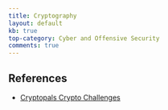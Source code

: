 ```yaml
---
title: Cryptography
layout: default
kb: true
top-category: Cyber and Offensive Security
comments: true
---
```


## References

* [Cryptopals Crypto Challenges](http://cryptopals.com/)
